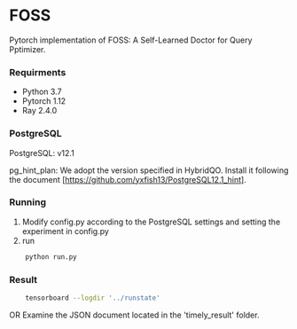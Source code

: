 # FOSS
Pytorch implementation of FOSS: A Self-Learned Doctor for Query Pptimizer.

### Requirments
- Python 3.7 
- Pytorch 1.12
- Ray 2.4.0

### PostgreSQL 

PostgreSQL: v12.1

pg_hint_plan: We adopt the version specified in HybridQO. Install it following the document [https://github.com/yxfish13/PostgreSQL12.1_hint].

### Running
1. Modify config.py according to the PostgreSQL settings and setting the experiment in config.py
2. run
```sh
    python run.py
```
### Result
```sh
    tensorboard --logdir '../runstate'
```
OR
  Examine the JSON document located in the 'timely_result' folder.